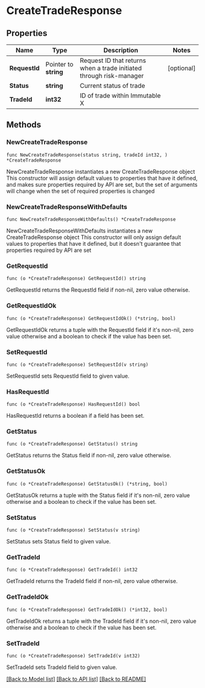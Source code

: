 # CreateTradeResponse

## Properties

Name | Type | Description | Notes
------------ | ------------- | ------------- | -------------
**RequestId** | Pointer to **string** | Request ID that returns when a trade initiated through risk-manager | [optional] 
**Status** | **string** | Current status of trade | 
**TradeId** | **int32** | ID of trade within Immutable X | 

## Methods

### NewCreateTradeResponse

`func NewCreateTradeResponse(status string, tradeId int32, ) *CreateTradeResponse`

NewCreateTradeResponse instantiates a new CreateTradeResponse object
This constructor will assign default values to properties that have it defined,
and makes sure properties required by API are set, but the set of arguments
will change when the set of required properties is changed

### NewCreateTradeResponseWithDefaults

`func NewCreateTradeResponseWithDefaults() *CreateTradeResponse`

NewCreateTradeResponseWithDefaults instantiates a new CreateTradeResponse object
This constructor will only assign default values to properties that have it defined,
but it doesn't guarantee that properties required by API are set

### GetRequestId

`func (o *CreateTradeResponse) GetRequestId() string`

GetRequestId returns the RequestId field if non-nil, zero value otherwise.

### GetRequestIdOk

`func (o *CreateTradeResponse) GetRequestIdOk() (*string, bool)`

GetRequestIdOk returns a tuple with the RequestId field if it's non-nil, zero value otherwise
and a boolean to check if the value has been set.

### SetRequestId

`func (o *CreateTradeResponse) SetRequestId(v string)`

SetRequestId sets RequestId field to given value.

### HasRequestId

`func (o *CreateTradeResponse) HasRequestId() bool`

HasRequestId returns a boolean if a field has been set.

### GetStatus

`func (o *CreateTradeResponse) GetStatus() string`

GetStatus returns the Status field if non-nil, zero value otherwise.

### GetStatusOk

`func (o *CreateTradeResponse) GetStatusOk() (*string, bool)`

GetStatusOk returns a tuple with the Status field if it's non-nil, zero value otherwise
and a boolean to check if the value has been set.

### SetStatus

`func (o *CreateTradeResponse) SetStatus(v string)`

SetStatus sets Status field to given value.


### GetTradeId

`func (o *CreateTradeResponse) GetTradeId() int32`

GetTradeId returns the TradeId field if non-nil, zero value otherwise.

### GetTradeIdOk

`func (o *CreateTradeResponse) GetTradeIdOk() (*int32, bool)`

GetTradeIdOk returns a tuple with the TradeId field if it's non-nil, zero value otherwise
and a boolean to check if the value has been set.

### SetTradeId

`func (o *CreateTradeResponse) SetTradeId(v int32)`

SetTradeId sets TradeId field to given value.



[[Back to Model list]](../README.md#documentation-for-models) [[Back to API list]](../README.md#documentation-for-api-endpoints) [[Back to README]](../README.md)


